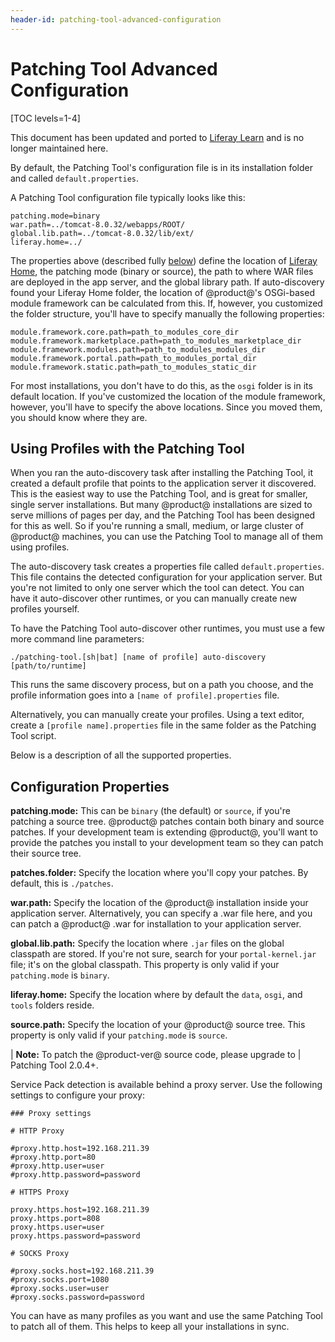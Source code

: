 ```yaml
---
header-id: patching-tool-advanced-configuration
---
```


# Patching Tool Advanced Configuration

[TOC levels=1-4]

<aside class="alert alert-info">
  <span class="wysiwyg-color-blue120">This document has been updated and ported to <a href="https://learn.liferay.com/dxp/7.x/en/installation-and-upgrades/maintaining-a-liferay-dxp-installation/patching-liferay/configuring-the-patching-tool.html">Liferay Learn</a> and is no longer maintained here.</span>
</aside>

By default, the Patching Tool's configuration file is in its installation folder
and called `default.properties`.

A Patching Tool configuration file typically looks like this:

    patching.mode=binary
    war.path=../tomcat-8.0.32/webapps/ROOT/
    global.lib.path=../tomcat-8.0.32/lib/ext/
    liferay.home=../

The properties above (described fully [below](#using-profiles-with-the-patching-tool)) 
define the location of
[Liferay Home](/docs/7-0/deploy/-/knowledge_base/d/installing-product#liferay-home),
the patching mode (binary or source), the path to where WAR files are deployed
in the app server, and the global library path. If auto-discovery found your
Liferay Home folder, the location of @product@'s OSGi-based module framework can
be calculated from this. If, however, you customized the folder structure,
you'll have to specify manually the following properties: 

    module.framework.core.path=path_to_modules_core_dir
    module.framework.marketplace.path=path_to_modules_marketplace_dir
    module.framework.modules.path=path_to_modules_modules_dir
    module.framework.portal.path=path_to_modules_portal_dir
    module.framework.static.path=path_to_modules_static_dir

For most installations, you don't have to do this, as the `osgi` folder is in
its default location. If you've customized the location of the module framework,
however, you'll have to specify the above locations. Since you moved them, you
should know where they are.

## Using Profiles with the Patching Tool

When you ran the auto-discovery task after installing the Patching Tool, it
created a default profile that points to the application server it discovered.
This is the easiest way to use the Patching Tool, and is great for smaller,
single server installations. But many @product@ installations are sized to serve
millions of pages per day, and the Patching Tool has been designed for this as
well. So if you're running a small, medium, or large cluster of @product@
machines, you can use the Patching Tool to manage all of them using profiles. 

The auto-discovery task creates a properties file called `default.properties`.
This file contains the detected configuration for your application server. But
you're not limited to only one server which the tool can detect. You can have it
auto-discover other runtimes, or you can manually create new profiles yourself. 

To have the Patching Tool auto-discover other runtimes, you must use a few
more command line parameters: 

    ./patching-tool.[sh|bat] [name of profile] auto-discovery [path/to/runtime]
 
This runs the same discovery process, but on a path you choose, and the
profile information goes into a `[name of profile].properties` file. 

Alternatively, you can manually create your profiles. Using a text editor,
create a `[profile name].properties` file in the same folder as the Patching
Tool script. 

Below is a description of all the supported properties. 

## Configuration Properties

**patching.mode:** This can be `binary` (the default) or `source`, if you're
patching a source tree. @product@ patches contain both binary and source patches.
If your development team is extending @product@, you'll want to provide the
patches you install to your development team so they can patch their source
tree. 

**patches.folder:** Specify the location where you'll copy your patches. By
default, this is `./patches`. 

**war.path:** Specify the location of the @product@ installation inside your
application server.  Alternatively, you can specify a .war file here, and you
can patch a @product@ .war for installation to your application server. 

**global.lib.path:** Specify the location where `.jar` files on the global
classpath are stored. If you're not sure, search for your `portal-kernel.jar`
file; it's on the global classpath. This property is only valid if your
`patching.mode` is `binary`. 

**liferay.home:** Specify the location where by default the `data`,
`osgi`, and `tools` folders reside.

**source.path:** Specify the location of your @product@ source tree. This property
is only valid if your `patching.mode` is `source`. 

| **Note:** To patch the @product-ver@ source code, please upgrade to
| Patching Tool 2.0.4+.

Service Pack detection is available behind a proxy server. Use the following
settings to configure your proxy: 

    ### Proxy settings

    # HTTP Proxy

    #proxy.http.host=192.168.211.39
    #proxy.http.port=80
    #proxy.http.user=user
    #proxy.http.password=password

    # HTTPS Proxy

    proxy.https.host=192.168.211.39
    proxy.https.port=808
    proxy.https.user=user
    proxy.https.password=password

    # SOCKS Proxy

    #proxy.socks.host=192.168.211.39
    #proxy.socks.port=1080
    #proxy.socks.user=user
    #proxy.socks.password=password

You can have as many profiles as you want and use the same Patching Tool to
patch all of them. This helps to keep all your installations in sync.
